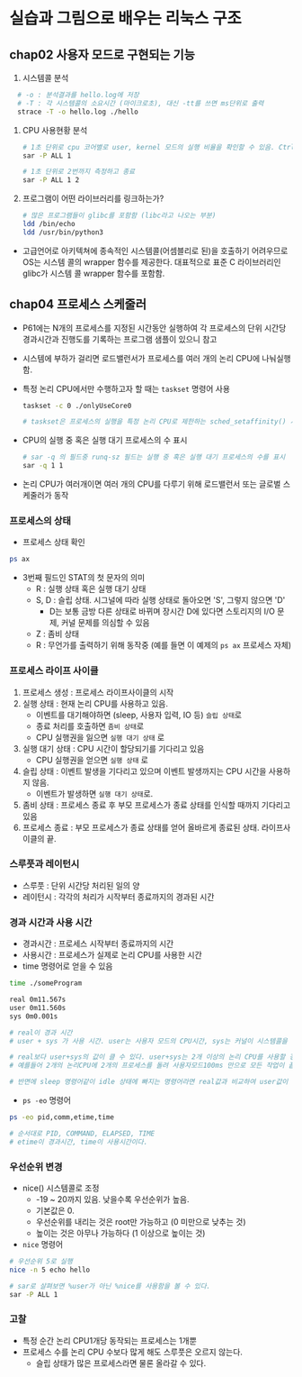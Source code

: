 # 실습과 그림으로 배우는 리눅스 구조

## chap02 사용자 모드로 구현되는 기능

1. 시스템콜 분석
  ```bash
    # -o : 분석결과를 hello.log에 저장
    # -T : 각 시스템콜의 소요시간 (마이크로초), 대신 -tt를 쓰면 ms단위로 출력
    strace -T -o hello.log ./hello
  ```
1. CPU 사용현황 분석
    ```bash
    # 1초 단위로 cpu 코어별로 user, kernel 모드의 실행 비율을 확인할 수 있음. Ctrl-C로 나가면 평균을 출력하고 종료
    sar -P ALL 1

    # 1초 단위로 2번까지 측정하고 종료
    sar -P ALL 1 2
    ```
1. 프로그램이 어떤 라이브러리를 링크하는가?
    ```bash
    # 많은 프로그램들이 glibc를 포함함 (libc라고 나오는 부분)
    ldd /bin/echo
    ldd /usr/bin/python3
    ```

* 고급언어로 아키텍쳐에 종속적인 시스템콜(어셈블리로 된)을 호출하기 어려우므로 OS는 시스템 콜의 wrapper 함수를 제공한다. 대표적으로 표준 C 라이브러리인 glibc가 시스템 콜 wrapper 함수를 포함함.



## chap04 프로세스 스케줄러

* P61에는 N개의 프로세스를 지정된 시간동안 실행하여 각 프로세스의 단위 시간당 경과시간과 진행도를 기록하는 프로그램 샘플이 있으니 참고

* 시스템에 부하가 걸리면 로드밸런서가 프로세스를 여러 개의 논리 CPU에 나눠실행함.

* 특정 논리 CPU에서만 수행하고자 할 때는 `taskset` 명령어 사용

    ```bash
    taskset -c 0 ./onlyUseCore0
    
    # taskset은 프로세스의 실행을 특정 논리 CPU로 제한하는 sched_setaffinity() 시스템콜을 호출함
    ```

* CPU의 실행 중 혹은 실행 대기 프로세스의 수 표시

  ```bash
  # sar -q 의 필드중 runq-sz 필드는 실행 중 혹은 실행 대기 프로세스의 수를 표시
  sar -q 1 1
  ```

* 논리 CPU가 여러개이면 여러 개의 CPU를 다루기 위해 로드밸런서 또는 글로벌 스케줄러가 동작

### 프로세스의 상태

* 프로세스 상태 확인

```bash
ps ax
```

* 3번째 필드인 STAT의 첫 문자의 의미
  * R : 실행 상태 혹은 실행 대기 상태
  * S, D : 슬립 상태. 시그널에 따라 실행 상태로 돌아오면 'S', 그렇지 않으면 'D'
    * D는 보통 금방 다른 상태로 바뀌며 장시간 D에 있다면 스토리지의 I/O 문제, 커널 문제를 의심할 수 있음
  * Z : 좀비 상태
  * R : 무언가를 출력하기 위해 동작중 (예를 들면 이 예제의 `ps ax` 프로세스 자체)



### 프로세스 라이프 사이클

1. 프로세스 생성 : 프로세스 라이프사이클의 시작
2. 실행 상태 : 현재 논리 CPU를 사용하고 있음. 
   - 이벤트를 대기해야하면 (sleep, 사용자 입력, IO 등) `슬립 상태`로
   - 종료 처리를 호출하면 `좀비 상태`로
   - CPU 실행권을 잃으면 `실행 대기 상태` 로
3. 실행 대기 상태 : CPU 시간이 할당되기를 기다리고 있음
   - CPU 실행권을 얻으면 `실행 상태` 로
4. 슬립 상태 : 이벤트 발생을 기다리고 있으며 이벤트 발생까지는 CPU 시간을 사용하지 않음.
   - 이벤트가 발생하면 `실행 대기 상태`로.
5. 좀비 상태 : 프로세스 종료 후 부모 프로세스가 종료 상태를 인식할 때까지 기다리고 있음
6. 프로세스 종료 : 부모 프로세스가 종료 상태를 얻어 올바르게 종료된 상태. 라이프사이클의 끝.



### 스루풋과 레이턴시

* 스루풋 : 단위 시간당 처리된 일의 양
* 레이턴시 : 각각의 처리가 시작부터 종료까지의 경과된 시간

### 경과 시간과 사용 시간

* 경과시간 : 프로세스 시작부터 종료까지의 시간
* 사용시간 : 프로세스가 실제로 논리 CPU를 사용한 시간
* time 명령어로 얻을 수 있음

```bash
time ./someProgram

real 0m11.567s
user 0m11.560s
sys 0m0.001s

# real이 경과 시간
# user + sys 가 사용 시간. user는 사용자 모드의 CPU시간, sys는 커널이 시스템콜을 실행한 시간

# real보다 user+sys의 값이 클 수 있다. user+sys는 2개 이상의 논리 CPU를 사용할 경우 각 CPU를 사용한 시간의 합계이기 때문이다.
# 예를들어 2개의 논리CPU에 2개의 프로세스를 돌려 사용자모드100ms 만으로 모든 작업이 끝난다면 real은 100ms지만 user는 200ms가 된다.

# 반면에 sleep 명령어같이 idle 상태에 빠지는 명령어라면 real값과 비교하여 user값이 작아진다.
```

* `ps -eo` 명령어

```bash
ps -eo pid,comm,etime,time

# 순서대로 PID, COMMAND, ELAPSED, TIME
# etime이 경과시간, time이 사용시간이다.
```

### 우선순위 변경

* nice() 시스템콜로 조정
  * -19 ~ 20까지 있음. 낮을수록 우선순위가 높음.
  * 기본값은 0.
  * 우선순위를 내리는 것은 root만 가능하고 (0 미만으로 낮추는 것) 
  * 높이는 것은 아무나 가능하다 (1 이상으로 높이는 것)
* `nice` 명령어

```bash
# 우선순위 5로 실행
nice -n 5 echo hello

# sar로 살펴보면 %user가 아닌 %nice를 사용함을 볼 수 있다.
sar -P ALL 1 
```

### 고찰

* 특정 순간 논리 CPU1개당 동작되는 프로세스는 1개뿐
* 프로세스 수를 논리 CPU 수보다 많게 해도 스루풋은 오르지 않는다.
  * 슬립 상태가 많은 프로세스라면 물론 올라갈 수 있다.